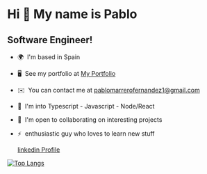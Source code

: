 Hi 👋 My name is Pablo
======================

Software Engineer!
------------------

*   🌍  I'm based in Spain
*   🖥️  See my portfolio at [My Portfolio](http://portfolio-pablo-marrero.vercel.app/)
*   ✉️  You can contact me at [pablomarrerofernandez1@gmail.com](mailto:pablomarrerofernandez1@gmail.com)
*   🧠  I'm into Typescript - Javascript - Node/React
*   🤝  I'm open to collaborating on interesting projects
*   ⚡  enthusiastic guy who loves to learn new stuff
     
     [linkedin Profile](https://www.linkedin.com/in/marrero-pablo/)




 
 [![Top Langs](https://github-readme-stats.vercel.app/api/top-langs/?username=marreropd)](https://github.com/anuraghazra/github-readme-stats&include_all_commits=true)


